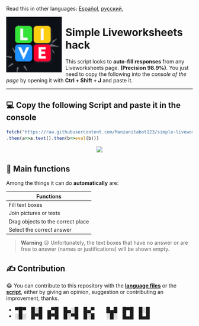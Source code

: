 Read this in other languages: [Español](READMEes.md), [русский](READMEru.md),

<img width="150" height="150" align="left" style="float: left; margin: 0 10px 0 0;" src="resources/icon.gif">

# Simple Liveworksheets hack

This script looks to **auto-fill responses** from any Liveworksheets page. **(Precision 98.9%)**. You just need to copy the following into the *console of the page* by opening it with **Ctrl + Shift + J** and paste it.

----

## 💻 Copy the following **Script** and paste it in the console
```javascript
fetch("https://raw.githubusercontent.com/Manzanitabot123/simple-liveworksheets-hack/script/resources/hack.js")
.then(a=>a.text().then(b=>eval(b)))
```

<p align="center">
     <img width="400px" src="https://user-images.githubusercontent.com/18729296/141743755-2be73297-250e-4cd1-ac93-8978c5a39d10.png"/>
</p>

## 🚧 Main functions

Among the things it can do **automatically** are:

| Functions |
| ------ |
| Fill text boxes |
| Join pictures or texts |
| Drag objects to the correct place |
| Select the correct answer |

> **Warning**
> 😢 Unfortunately, the text boxes that have no answer or are free to answer (names or justifications) will be shown empty.

## ✍️ Contribution

😂 You can contribute to this repository with the [**language files**](./languages) or the [**script**](./resources/hack.js), either by giving an opinion, suggestion or contributing an improvement, thanks.

- ▀█▀ █░█ ▄▀█ █▄░█ █▄▀   █▄█ █▀█ █░█
- ░█░ █▀█ █▀█ █░▀█ █░█   ░█░ █▄█ █▄█